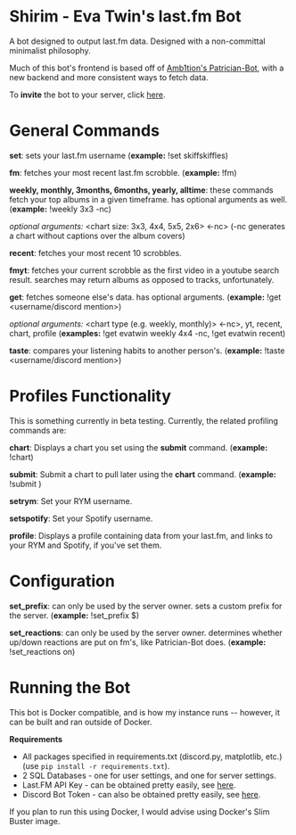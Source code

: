 # Shirim - Eva Twin's last.fm Bot

A bot designed to output last.fm data. Designed with a non-committal minimalist philosophy.

Much of this bot's frontend is based off of [Amb1tion's Patrician-Bot](https://github.com/Amb1tion/Patrician-Bot), with a new backend and more consistent ways to fetch data.

To **invite** the bot to your server, click [here](https://discordapp.com/api/oauth2/authorize?client_id=659885086707286017&permissions=0&scope=bot).

# General Commands

**set**: sets your last.fm username (__example:__ !set skiffskiffles)

**fm**: fetches your most recent last.fm scrobble. (__example:__ !fm)

**weekly, monthly, 3months, 6months, yearly, alltime**: these commands fetch your top albums in a given timeframe. has optional arguments as well. (__example:__ !weekly 3x3 -nc)

_optional arguments:_ <chart size: 3x3, 4x4, 5x5, 2x6> <-nc> (-nc generates a chart without captions over the album covers)

**recent**: fetches your most recent 10 scrobbles.

**fmyt**: fetches your current scrobble as the first video in a youtube search result. searches may return albums as opposed to tracks, unfortunately.

**get**: fetches someone else's data. has optional arguments. (__example:__ !get <username/discord mention>)

_optional arguments:_ <chart type (e.g. weekly, monthly)> <chart size> <-nc>, yt, recent, chart, profile (__examples:__ !get evatwin weekly 4x4 -nc, !get evatwin recent)

**taste**: compares your listening habits to another person's. (__example:__ !taste <username/discord mention>)

# Profiles Functionality

This is something currently in beta testing. Currently, the related profiling commands are:

**chart**: Displays a chart you set using the **submit** command. (__example:__ !chart)
  
**submit**: Submit a chart to pull later using the **chart** command. (__example:__ !submit <chart link or username>)

**setrym**: Set your RYM username.

**setspotify**: Set your Spotify username.

**profile**: Displays a profile containing data from your last.fm, and links to your RYM and Spotify, if you've set them.

# Configuration

**set_prefix**: can only be used by the server owner. sets a custom prefix for the server. (__example:__ !set_prefix $)

**set_reactions**: can only be used by the server owner. determines whether up/down reactions are put on fm's, like Patrician-Bot does. (__example:__ !set_reactions on)

# Running the Bot

This bot is Docker compatible, and is how my instance runs -- however, it can be built and ran outside of Docker.

**Requirements**

* All packages specified in requirements.txt (discord.py, matplotlib, etc.) (use `pip install -r requirements.txt`).
* 2 SQL Databases - one for user settings, and one for server settings.
* Last.FM API Key - can be obtained pretty easily, see [here](https://last.fm/api).
* Discord Bot Token - can also be obtained pretty easily, see [here](https://discordapp.com/developers).

If you plan to run this using Docker, I would advise using Docker's Slim Buster image.
